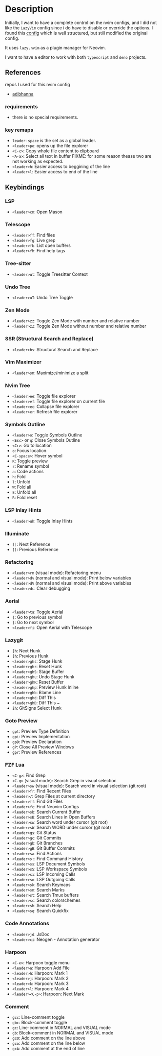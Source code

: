# Description

Initially, I want to have a complete control on the nvim configs, and I did not like the `LazyVim` config
since i do have to disable or override the options.
I found this [config](https://github.com/jellydn/lazy-nvim-ide) which is well structured, but still modified the
original config.

It uses `lazy.nvim` as a plugin manager for Neovim.

I want to have a editor to work with both `typescript` and `deno` projects.
## References

repos I used for this nvim config
- [adibhanna](https://github.com/adibhanna/nvim) 


### requirements

- there is no special requirements.

### key remaps

- `leader`: `space` is the set as a global leader.
- `<leader>po`: opens up the file explorer
- `<C-c>`: Copy whole file content to clipboard
- `<A-a>`: Select all text in buffer
  FIXME: for some reason thease two are not working as expected.
- `<leader>h`: Easier access to beggining of the line
- `<leader>l`: Easier access to end of the line

## Keybindings

### LSP
- `<leader>cm`: Open Mason

### Telescope
- `<leader>ff`: Find files
- `<leader>fg`: Live grep
- `<leader>fb`: List open buffers
- `<leader>fh`: Find help tags

### Tree-sitter
- `<leader>ut`: Toggle Treesitter Context

### Undo Tree
- `<leader>uT`: Undo Tree Toggle

### Zen Mode
- `<leader>zz`: Toggle Zen Mode with number and relative number
- `<leader>zZ`: Toggle Zen Mode without number and relative number

### SSR (Structural Search and Replace)
- `<leader>bs`: Structural Search and Replace

### Vim Maximizer
- `<leader>sm`: Maximize/minimize a split

### Nvim Tree
- `<leader>ee`: Toggle file explorer
- `<leader>ef`: Toggle file explorer on current file
- `<leader>ec`: Collapse file explorer
- `<leader>er`: Refresh file explorer


### Symbols Outline
- `<leader>o`: Toggle Symbols Outline
- `<Esc>` or `q`: Close Symbols Outline
- `<Cr>`: Go to location
- `o`: Focus location
- `<C-space>`: Hover symbol
- `K`: Toggle preview
- `r`: Rename symbol
- `a`: Code actions
- `h`: Fold
- `l`: Unfold
- `W`: Fold all
- `E`: Unfold all
- `R`: Fold reset

### LSP Inlay Hints
- `<leader>uh`: Toggle Inlay Hints

### Illuminate
- `]]`: Next Reference
- `[[`: Previous Reference

### Refactoring
- `<leader>rm` (visual mode): Refactoring menu
- `<leader>dv` (normal and visual mode): Print below variables
- `<leader>dV` (normal and visual mode): Print above variables
- `<leader>dc`: Clear debugging

### Aerial
- `<leader>ta`: Toggle Aerial
- `{`: Go to previous symbol
- `}`: Go to next symbol
- `<leader>fi`: Open Aerial with Telescope

### Lazygit
- `]h`: Next Hunk
- `[h`: Previous Hunk
- `<leader>ghs`: Stage Hunk
- `<leader>ghr`: Reset Hunk
- `<leader>ghS`: Stage Buffer
- `<leader>ghu`: Undo Stage Hunk
- `<leader>ghR`: Reset Buffer
- `<leader>ghp`: Preview Hunk Inline
- `<leader>ghb`: Blame Line
- `<leader>ghd`: Diff This
- `<leader>ghD`: Diff This ~
- `ih`: GitSigns Select Hunk

### Goto Preview
- `gpt`: Preview Type Definition
- `gpi`: Preview Implementation
- `gpD`: Preview Declaration
- `gP`: Close All Preview Windows
- `gpr`: Preview References

### FZF Lua
- `<C-g>`: Find Grep
- `<C-g>` (visual mode): Search Grep in visual selection
- `<leader>sw` (visual mode): Search word in visual selection (git root)
- `<leader>fr`: Find Recent Files
- `<leader>/`: Grep Files at current directory
- `<leader>ff`: Find Git Files
- `<leader>fc`: Find Neovim Configs
- `<leader>sb`: Search Current Buffer
- `<leader>sB`: Search Lines in Open Buffers
- `<leader>sw`: Search word under cursor (git root)
- `<leader>sW`: Search WORD under cursor (git root)
- `<leader>gs`: Git Status
- `<leader>gc`: Git Commits
- `<leader>gb`: Git Branches
- `<leader>gB`: Git Buffer Commits
- `<leader>sa`: Find Actions
- `<leader>s:`: Find Command History
- `<leader>ss`: LSP Document Symbols
- `<leader>sS`: LSP Workspace Symbols
- `<leader>si`: LSP Incoming Calls
- `<leader>so`: LSP Outgoing Calls
- `<leader>sk`: Search Keymaps
- `<leader>sm`: Search Marks
- `<leader>st`: Search Tmux buffers
- `<leader>sc`: Search colorschemes
- `<leader>sh`: Search Help
- `<leader>sq`: Search Quickfix

### Code Annotations
- `<leader>jd`: JsDoc
- `<leader>ci`: Neogen - Annotation generator

### Harpoon
- `<C-e>`: Harpoon toggle menu
- `<leader>a`: Harpoon Add File
- `<leader>h`: Harpoon: Mark 1
- `<leader>j`: Harpoon: Mark 2
- `<leader>k`: Harpoon: Mark 3
- `<leader>l`: Harpoon: Mark 4
- `<leader><C-p>`: Harpoon: Next Mark


### Comment
- `gcc`: Line-comment toggle
- `gbc`: Block-comment toggle
- `gc`: Line-comment in NORMAL and VISUAL mode
- `gb`: Block-comment in NORMAL and VISUAL mode
- `gcO`: Add comment on the line above
- `gco`: Add comment on the line below
- `gcA`: Add comment at the end of line

